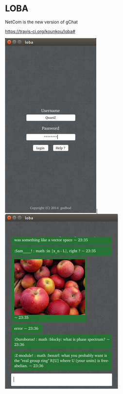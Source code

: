 LOBA
======

NetCom is the new version of gChat

https://travis-ci.org/kounkou/loba#

<img src="lobaBin/resources/login.png">|<img src="lobaBin/resources/chatscreen.png">
